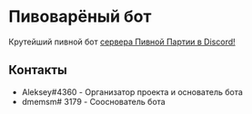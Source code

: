 # Пивоварёный бот

Крутейший пивной бот [сервера Пивной Партии в Discord!](https://discord.gg/QzKwKBgV4s)

## Контакты
- Aleksey#4360 - Организатор проекта и основатель бота
- dmemsm# 3179 - Сооснователь бота